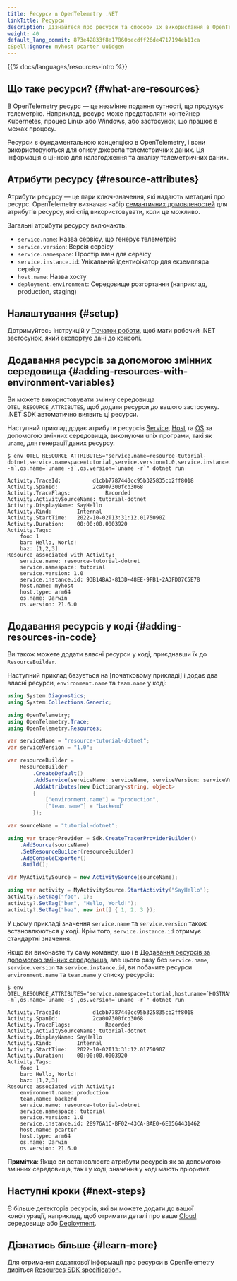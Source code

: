 ```yaml
---
title: Ресурси в OpenTelemetry .NET
linkTitle: Ресурси
description: Дізнайтеся про ресурси та способи їх використання в OpenTelemetry .NET
weight: 40
default_lang_commit: 873e42833f8e17860becdff26de4717194eb11ca
cSpell:ignore: myhost pcarter uuidgen
---
```


{{% docs/languages/resources-intro %}}

## Що таке ресурси? {#what-are-resources}

В OpenTelemetry ресурс — це незмінне подання сутності, що продукує телеметрію. Наприклад, ресурс може представляти контейнер Kubernetes, процес Linux або Windows, або застосунок, що працює в межах процесу.

Ресурси є фундаментальною концепцією в OpenTelemetry, і вони використовуються для опису джерела телеметричних даних. Ця інформація є цінною для налагодження та аналізу телеметричних даних.

## Атрибути ресурсу {#resource-attributes}

Атрибути ресурсу — це пари ключ-значення, які надають метадані про ресурс. OpenTelemetry визначає набір [семантичних домовленостей](/docs/specs/semconv/resource/) для атрибутів ресурсу, які слід використовувати, коли це можливо.

Загальні атрибути ресурсу включають:

- `service.name`: Назва сервісу, що генерує телеметрію
- `service.version`: Версія сервісу
- `service.namespace`: Простір імен для сервісу
- `service.instance.id`: Унікальний ідентифікатор для екземпляра сервісу
- `host.name`: Назва хосту
- `deployment.environment`: Середовище розгортання (наприклад, production, staging)

## Налаштування {#setup}

Дотримуйтесь інструкцій у [Початок роботи][], щоб мати робочий .NET застосунок, який експортує дані до консолі.

## Додавання ресурсів за допомогою змінних середовища {#adding-resources-with-environment-variables}

Ви можете використовувати змінну середовища `OTEL_RESOURCE_ATTRIBUTES`, щоб додати ресурси до вашого застосунку. .NET SDK автоматично виявить ці ресурси.

Наступний приклад додає атрибути ресурсів [Service][], [Host][] та [OS][] за допомогою змінних середовища, виконуючи unix програми, такі як `uname`, для генерації даних ресурсу.

```console
$ env OTEL_RESOURCE_ATTRIBUTES="service.name=resource-tutorial-dotnet,service.namespace=tutorial,service.version=1.0,service.instance.id=`uuidgen`,host.name=`HOSTNAME`,host.type=`uname -m`,os.name=`uname -s`,os.version=`uname -r`" dotnet run

Activity.TraceId:          d1cbb7787440cc95b325835cb2ff8018
Activity.SpanId:           2ca007300fcb3068
Activity.TraceFlags:           Recorded
Activity.ActivitySourceName: tutorial-dotnet
Activity.DisplayName: SayHello
Activity.Kind:        Internal
Activity.StartTime:   2022-10-02T13:31:12.0175090Z
Activity.Duration:    00:00:00.0003920
Activity.Tags:
    foo: 1
    bar: Hello, World!
    baz: [1,2,3]
Resource associated with Activity:
    service.name: resource-tutorial-dotnet
    service.namespace: tutorial
    service.version: 1.0
    service.instance.id: 93B14BAD-813D-48EE-9FB1-2ADFD07C5E78
    host.name: myhost
    host.type: arm64
    os.name: Darwin
    os.version: 21.6.0
```

## Додавання ресурсів у коді {#adding-resources-in-code}

Ви також можете додати власні ресурси у коді, приєднавши їх до `ResourceBuilder`.

Наступний приклад базується на [початковому прикладі] і додає два власні ресурси, `environment.name` та `team.name` у коді:

```csharp
using System.Diagnostics;
using System.Collections.Generic;

using OpenTelemetry;
using OpenTelemetry.Trace;
using OpenTelemetry.Resources;

var serviceName = "resource-tutorial-dotnet";
var serviceVersion = "1.0";

var resourceBuilder =
    ResourceBuilder
        .CreateDefault()
        .AddService(serviceName: serviceName, serviceVersion: serviceVersion)
        .AddAttributes(new Dictionary<string, object>
        {
            ["environment.name"] = "production",
            ["team.name"] = "backend"
        });

var sourceName = "tutorial-dotnet";

using var tracerProvider = Sdk.CreateTracerProviderBuilder()
    .AddSource(sourceName)
    .SetResourceBuilder(resourceBuilder)
    .AddConsoleExporter()
    .Build();

var MyActivitySource = new ActivitySource(sourceName);

using var activity = MyActivitySource.StartActivity("SayHello");
activity?.SetTag("foo", 1);
activity?.SetTag("bar", "Hello, World!");
activity?.SetTag("baz", new int[] { 1, 2, 3 });
```

У цьому прикладі значення `service.name` та `service.version` також встановлюються у коді. Крім того, `service.instance.id` отримує стандартні значення.

Якщо ви виконаєте ту саму команду, що і в [Додавання ресурсів за допомогою змінних середовища](#adding-resources-with-environment-variables), але цього разу без `service.name`, `service.version` та `service.instance.id`, ви побачите ресурси `environment.name` та `team.name` у списку ресурсів:

```console
$ env OTEL_RESOURCE_ATTRIBUTES="service.namespace=tutorial,host.name=`HOSTNAME`,host.type=`uname -m`,os.name=`uname -s`,os.version=`uname -r`" dotnet run

Activity.TraceId:          d1cbb7787440cc95b325835cb2ff8018
Activity.SpanId:           2ca007300fcb3068
Activity.TraceFlags:           Recorded
Activity.ActivitySourceName: tutorial-dotnet
Activity.DisplayName: SayHello
Activity.Kind:        Internal
Activity.StartTime:   2022-10-02T13:31:12.0175090Z
Activity.Duration:    00:00:00.0003920
Activity.Tags:
    foo: 1
    bar: Hello, World!
    baz: [1,2,3]
Resource associated with Activity:
    environment.name: production
    team.name: backend
    service.name: resource-tutorial-dotnet
    service.namespace: tutorial
    service.version: 1.0
    service.instance.id: 28976A1C-BF02-43CA-BAE0-6E0564431462
    host.name: pcarter
    host.type: arm64
    os.name: Darwin
    os.version: 21.6.0
```

**Примітка**: Якщо ви встановлюєте атрибути ресурсів як за допомогою змінних середовища, так і у коді, значення у коді мають пріоритет.

## Наступні кроки {#next-steps}

Є більше детекторів ресурсів, які ви можете додати до вашої конфігурації, наприклад, щоб отримати деталі про ваше [Cloud] середовище або [Deployment][].

[початок роботи]: /docs/languages/dotnet/getting-started/
[host]: /docs/specs/semconv/resource/host/
[cloud]: /docs/specs/semconv/resource/cloud/
[deployment]: /docs/specs/semconv/resource/deployment-environment/
[service]: /docs/specs/semconv/resource/#service
[os]: /docs/specs/semconv/resource/os/

## Дізнатись більше {#learn-more}

Для отримання додаткової інформації про ресурси в OpenTelemetry дивіться [Resources SDK specification](/docs/specs/otel/resource/sdk/).
